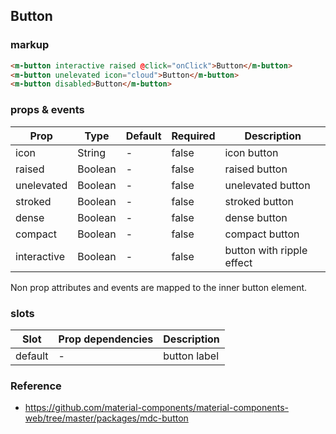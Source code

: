 ## Button

### markup

```html
<m-button interactive raised @click="onClick">Button</m-button>
<m-button unelevated icon="cloud">Button</m-button>
<m-button disabled>Button</m-button>
```
### props & events
| Prop | Type | Default | Required | Description |
|------|------|---------|----------|-------------|
| icon | String | - | false | icon button
| raised | Boolean | - | false | raised button
| unelevated | Boolean | - | false | unelevated button
| stroked | Boolean | - | false | stroked button
| dense | Boolean | - | false | dense button
| compact | Boolean | - | false | compact button
| interactive | Boolean | - | false | button with ripple effect

Non prop attributes and events are mapped to the inner button element.

### slots
| Slot | Prop dependencies | Description |
|------|-------------------|-------------|
| default | - | button label |

### Reference
- https://github.com/material-components/material-components-web/tree/master/packages/mdc-button
